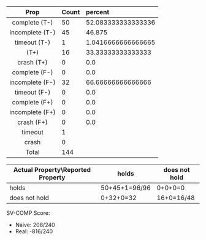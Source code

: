 
| Prop | Count | percent |
|:----:|:------|:--|
|complete   (T-)|50| 52.083333333333336 |
|incomplete (T-)|45|46.875 |
|timeout    (T-)|1|1.0416666666666665 |
|           (T+)|16|33.33333333333333 |
|crash      (T+)|0|0.0 |
|complete   (F-)|0|0.0 |
|incomplete (F-)|32|66.66666666666666 |
|timeout    (F-)|0|0.0 |
|complete   (F+)|0|0.0 |
|incomplete (F+)|0|0.0 |
|crash      (F+)|0|0.0 |
|timeout        |1| |
|crash          |0| |
|Total          |144| |

| Actual Property\Reported Property | holds | does not hold |
|------------------------------------|-------|---------------|
| holds | 50+45+1=96/96 | 0+0+0=0 |
| does not hold | 0+32+0=32 | 16+0=16/48 |

SV-COMP Score:

* Naive: 208/240
* Real: -816/240

